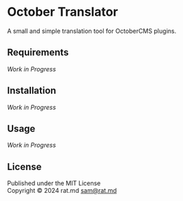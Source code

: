 October Translator
==================

A small and simple translation tool for OctoberCMS plugins.

Requirements
------------
_Work in Progress_

Installation
------------
_Work in Progress_

Usage
-----
_Work in Progress_

License
-------
Published under the MIT License\
Copyright © 2024 rat.md <sam@rat.md>

